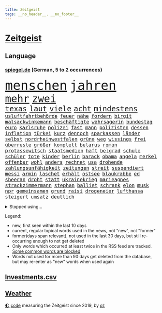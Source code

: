 ```yaml
---
title: Zeitgeist
tags: __no_header__, __no_footer__
---
```


# [Zeitgeist](https://oliz.io/zeitgeist/)

## Language

<h3><a href="https://www.spiegel.de" target="_blank">spiegel.de</a> (German, 5 to 2 occurrences)</h3>
<p style="font-family:monospace">
<span style="font-size:32pt"><a href="news_links.html#menschen" class="current">menschen</a></span>
<span style="font-size:32pt"><a href="news_links.html#jahren" class="current">jahren</a></span>
<br>
<span style="font-size:25pt"><a href="news_links.html#mehr" class="current">mehr</a></span>
<span style="font-size:25pt"><a href="news_links.html#zwei" class="current">zwei</a></span>
<br>
<span style="font-size:18pt"><a href="news_links.html#texas" class="current">texas</a></span>
<span style="font-size:18pt"><a href="news_links.html#laut" class="current">laut</a></span>
<span style="font-size:18pt"><a href="news_links.html#viele" class="current">viele</a></span>
<span style="font-size:18pt"><a href="news_links.html#acht" class="current">acht</a></span>
<span style="font-size:18pt"><a href="news_links.html#mindestens" class="current">mindestens</a></span>
<br>
<span style="font-size:12pt"><a href="news_links.html#usluftfahrtbehörde" class="new">usluftfahrtbehörde</a></span>
<span style="font-size:12pt"><a href="news_links.html#feuer" class="current">feuer</a></span>
<span style="font-size:12pt"><a href="news_links.html#nähe" class="current">nähe</a></span>
<span style="font-size:12pt"><a href="news_links.html#fordern" class="current">fordern</a></span>
<span style="font-size:12pt"><a href="news_links.html#birgit" class="current">birgit</a></span>
<span style="font-size:12pt"><a href="news_links.html#malsackwinkemann" class="new">malsackwinkemann</a></span>
<span style="font-size:12pt"><a href="news_links.html#beschäftigte" class="current">beschäftigte</a></span>
<span style="font-size:12pt"><a href="news_links.html#wahrsagerin" class="new">wahrsagerin</a></span>
<span style="font-size:12pt"><a href="news_links.html#bundestag" class="current">bundestag</a></span>
<span style="font-size:12pt"><a href="news_links.html#euro" class="current">euro</a></span>
<span style="font-size:12pt"><a href="news_links.html#karlsruhe" class="current">karlsruhe</a></span>
<span style="font-size:12pt"><a href="news_links.html#polizei" class="current">polizei</a></span>
<span style="font-size:12pt"><a href="news_links.html#fast" class="current">fast</a></span>
<span style="font-size:12pt"><a href="news_links.html#mann" class="current">mann</a></span>
<span style="font-size:12pt"><a href="news_links.html#polizisten" class="current">polizisten</a></span>
<span style="font-size:12pt"><a href="news_links.html#dessen" class="current">dessen</a></span>
<span style="font-size:12pt"><a href="news_links.html#inflation" class="current">inflation</a></span>
<span style="font-size:12pt"><a href="news_links.html#türkei" class="current">türkei</a></span>
<span style="font-size:12pt"><a href="news_links.html#kurz" class="current">kurz</a></span>
<span style="font-size:12pt"><a href="news_links.html#dennoch" class="current">dennoch</a></span>
<span style="font-size:12pt"><a href="news_links.html#sparkassen" class="new">sparkassen</a></span>
<span style="font-size:12pt"><a href="news_links.html#länder" class="current">länder</a></span>
<span style="font-size:12pt"><a href="news_links.html#selbst" class="current">selbst</a></span>
<span style="font-size:12pt"><a href="news_links.html#nordrheinwestfalen" class="current">nordrheinwestfalen</a></span>
<span style="font-size:12pt"><a href="news_links.html#grüne" class="current">grüne</a></span>
<span style="font-size:12pt"><a href="news_links.html#weg" class="current">weg</a></span>
<span style="font-size:12pt"><a href="news_links.html#wissings" class="new">wissings</a></span>
<span style="font-size:12pt"><a href="news_links.html#frei" class="current">frei</a></span>
<span style="font-size:12pt"><a href="news_links.html#überreste" class="current">überreste</a></span>
<span style="font-size:12pt"><a href="news_links.html#größer" class="current">größer</a></span>
<span style="font-size:12pt"><a href="news_links.html#komplett" class="current">komplett</a></span>
<span style="font-size:12pt"><a href="news_links.html#belarus" class="current">belarus</a></span>
<span style="font-size:12pt"><a href="news_links.html#roman" class="current">roman</a></span>
<span style="font-size:12pt"><a href="news_links.html#protassewitsch" class="new">protassewitsch</a></span>
<span style="font-size:12pt"><a href="news_links.html#staatsmedien" class="current">staatsmedien</a></span>
<span style="font-size:12pt"><a href="news_links.html#haft" class="current">haft</a></span>
<span style="font-size:12pt"><a href="news_links.html#belgrad" class="new">belgrad</a></span>
<span style="font-size:12pt"><a href="news_links.html#schule" class="current">schule</a></span>
<span style="font-size:12pt"><a href="news_links.html#schüler" class="current">schüler</a></span>
<span style="font-size:12pt"><a href="news_links.html#tote" class="current">tote</a></span>
<span style="font-size:12pt"><a href="news_links.html#kinder" class="current">kinder</a></span>
<span style="font-size:12pt"><a href="news_links.html#berlin" class="current">berlin</a></span>
<span style="font-size:12pt"><a href="news_links.html#barack" class="current">barack</a></span>
<span style="font-size:12pt"><a href="news_links.html#obama" class="current">obama</a></span>
<span style="font-size:12pt"><a href="news_links.html#angela" class="current">angela</a></span>
<span style="font-size:12pt"><a href="news_links.html#merkel" class="current">merkel</a></span>
<span style="font-size:12pt"><a href="news_links.html#offenbar" class="current">offenbar</a></span>
<span style="font-size:12pt"><a href="news_links.html#wohl" class="current">wohl</a></span>
<span style="font-size:12pt"><a href="news_links.html#anders" class="current">anders</a></span>
<span style="font-size:12pt"><a href="news_links.html#rechnet" class="current">rechnet</a></span>
<span style="font-size:12pt"><a href="news_links.html#usa" class="current">usa</a></span>
<span style="font-size:12pt"><a href="news_links.html#drohende" class="current">drohende</a></span>
<span style="font-size:12pt"><a href="news_links.html#zahlungsunfähigkeit" class="new">zahlungsunfähigkeit</a></span>
<span style="font-size:12pt"><a href="news_links.html#zeitungen" class="new">zeitungen</a></span>
<span style="font-size:12pt"><a href="news_links.html#streit" class="current">streit</a></span>
<span style="font-size:12pt"><a href="news_links.html#suspendiert" class="current">suspendiert</a></span>
<span style="font-size:12pt"><a href="news_links.html#messi" class="current">messi</a></span>
<span style="font-size:12pt"><a href="news_links.html#armin" class="current">armin</a></span>
<span style="font-size:12pt"><a href="news_links.html#laschet" class="new">laschet</a></span>
<span style="font-size:12pt"><a href="news_links.html#erhält" class="current">erhält</a></span>
<span style="font-size:12pt"><a href="news_links.html#ostsee" class="current">ostsee</a></span>
<span style="font-size:12pt"><a href="news_links.html#blaukrabbe" class="new">blaukrabbe</a></span>
<span style="font-size:12pt"><a href="news_links.html#ed" class="current">ed</a></span>
<span style="font-size:12pt"><a href="news_links.html#sheeran" class="current">sheeran</a></span>
<span style="font-size:12pt"><a href="news_links.html#droht" class="current">droht</a></span>
<span style="font-size:12pt"><a href="news_links.html#statt" class="current">statt</a></span>
<span style="font-size:12pt"><a href="news_links.html#ukrainekrieg" class="current">ukrainekrieg</a></span>
<span style="font-size:12pt"><a href="news_links.html#marieagnes" class="current">marieagnes</a></span>
<span style="font-size:12pt"><a href="news_links.html#strackzimmermann" class="current">strackzimmermann</a></span>
<span style="font-size:12pt"><a href="news_links.html#stephan" class="current">stephan</a></span>
<span style="font-size:12pt"><a href="news_links.html#balliet" class="new">balliet</a></span>
<span style="font-size:12pt"><a href="news_links.html#schrank" class="current">schrank</a></span>
<span style="font-size:12pt"><a href="news_links.html#elon" class="current">elon</a></span>
<span style="font-size:12pt"><a href="news_links.html#musk" class="current">musk</a></span>
<span style="font-size:12pt"><a href="news_links.html#npr" class="current">npr</a></span>
<span style="font-size:12pt"><a href="news_links.html#gemeinsamen" class="current">gemeinsamen</a></span>
<span style="font-size:12pt"><a href="news_links.html#grund" class="current">grund</a></span>
<span style="font-size:12pt"><a href="news_links.html#raisi" class="new">raisi</a></span>
<span style="font-size:12pt"><a href="news_links.html#drogeneier" class="new">drogeneier</a></span>
<span style="font-size:12pt"><a href="news_links.html#lufthansa" class="current">lufthansa</a></span>
<span style="font-size:12pt"><a href="news_links.html#steigert" class="current">steigert</a></span>
<span style="font-size:12pt"><a href="news_links.html#umsatz" class="current">umsatz</a></span>
<span style="font-size:12pt"><a href="news_links.html#deutlich" class="current">deutlich</a></span>
</p>
<details>
<summary>Stopped using...</summary>
<p class="former" style="font-size:12pt">
metropole(924) vollständig(924) handeln(923) gefährliche(922) leichter(922) lukaschenko(922) scharf(922) ausschreitungen(921) erklärte(921) geschichten(921) insgesamt(921) reichen(921) tieren(921) ausländische(920) eng(920) prüfung(920) taylor(920) österreichischen(920) 35(919) bekannten(919) debüt(919) grenzen(919) netzwerken(919) 37(918) botschaft(918) entlässt(918) eustaaten(918) kapitol(918) verlängern(918) diskutiert(917) hubschrauber(917) jagd(917) sachsen(917) spätestens(917) verpassen(917) äußern(917) amerika(916) zeichnet(916) 44(915) beklagen(915) beschwerde(915) hinweisen(915) mitglied(915) rheinlandpfalz(915) rief(915) statement(915) abschied(914) belarussische(914) entlassung(914) erwartungen(914) kardinal(914) rainer(914) rasant(914) reduziert(914) streichen(914) verzicht(914) zählen(914) aktuell(913) eingebrochen(913) freilassung(913) froh(913) gefasst(913) gewaltig(913) landen(913) schlimm(913) spdpolitikerin(913) verschiebt(913) beschädigt(912) crash(912) diesel(912) digitalen(912) gebaut(912) gebrochen(912) löste(912) regt(912) 10(911) lobt(911) themen(911) torhüter(911) vielerorts(911) wirtschaftlichen(911) gewinner(910) kollaps(910) siegen(910) stellten(910) venezuela(910) vergangene(910) hans(909) hotel(909) juli(909) schlimmste(909) teilnehmen(909) bundestrainer(908) hürden(907) kämpfer(907) saarland(907) spekuliert(907) usschauspielerin(907) beteiligung(906) brite(906) frachter(906) geklärt(906) reagierten(906) schwierige(906) schäden(906) see(906) italienischen(905) schaffte(905) staatliche(905) geschäftsführer(904) klimapolitik(904) überholt(904) todesopfer(903) juristisch(902) kommende(902) berühmten(901) herr(901) gekauft(900) gesundheitsministerium(900) hinten(900) auflagen(899) journalistin(899) nationalen(899) rechtzeitig(899) erfunden(898) küstenwache(898) anzeichen(897) argentinien(896) züge(896) enge(895) heftigen(895) empfehlung(894) frisch(889) vorteile(889) bundesverfassungsgericht(888) hohem(887) niedrig(887) trauert(887) wusste(887) heutigen(886) stellung(886) ältere(884) spannend(883) verständnis(881) schützt(879) iranischen(878) johannes(870) zdf(869) entbrannt(866) flog(859) 85(858) wmtitel(850) maschinen(849) woelki(838) variante(827) rasche(818) schlaf(813) kannte(777) wolken(774) universitäten(766) gregor(758) abgestürzt(743) gebeten(741) joseph(728) geehrt(726) gestanden(697) benzinpreise(676) arte(663) rereportage(663) schwäche(663) adac(661) ohnehin(654) arme(651) norwegische(651) bundesrat(644) 72(642) kollision(617) immobilienmarkt(616) topmanager(615) beeinträchtigt(613) rätselhafte(607) parlaments(606) gerissen(602) übertragen(594) geleistet(591) haushalt(590) staatsbesuch(585) investiert(581) hawaii(577) staatspräsident(575) fünftel(569) mehrwertsteuer(566) vorfeld(565) floyd(560) abkommen(553) ice(552) vermitteln(552) beider(551) briefe(547) ampelregierung(545) zurückgezogen(543) övp(543) volksverhetzung(539) saal(537) rosa(531) erschlagen(528) härte(524) schülerin(524) ausgeben(522) gletscher(522) vatikan(513) schärfere(509) winfried(505) bundesfinanzminister(499) erwiesen(494) schütze(488) pink(486) ruhrgebiet(486) kanzlers(482) rasch(481) möchten(479) oscar(473) rennstall(471) einrichtungen(470) kehrtwende(466) sankt(460) widersprechen(458) einbrecher(456) nutzten(451) erweitert(450) hauptbahnhof(450) erneuert(445) helikopter(442) vergleichsweise(442) einheit(436) young(423) ansehen(418) jennifer(413) abgeschafft(411) zurückgewiesen(411) gelöst(410) südamerika(410) absagen(409) zugesagt(409) abtreibungen(407) lücken(405) nebenbei(402) starkregen(397) beschuldigten(396) mutige(395) nukleare(395) jahreszeit(394) 2035(393) baustelle(393) tyson(392) sexualisierte(385) angestellte(377) nationalelf(375) zuflucht(374) verfolgung(373) weitermachen(368) arbeitslosigkeit(367) zuschauern(366) trauerfeier(363) kompensieren(362) öpnv(361) geöffnet(356) verzichtete(352) pelosi(351) lokführer(345) schlamm(342) wütende(341) rüsten(339) mordfall(336) politisches(333) bedingung(332) empfohlen(332) eingesperrt(329) waggons(327) ausgezahlt(325) rockband(321) black(320) kühnert(317) versinkt(317) spdgeneralsekretär(315) stärksten(314) irgendwann(313) verhaftung(313) empfehlungen(312) andrew(309) drogenboss(308) jimmy(307) erdrutsche(306) gegnerin(303) weltrekord(302) jagt(301) osnabrück(301) profi(301) lena(298) prompt(298) schwimmen(298) staus(298) valley(298) tirol(295) dfbteam(294) schrumpfen(292) erntet(290) deutsch(289) großaufgebot(287) vorantreiben(287) kostete(284) geste(283) versorgen(283) olympiasieger(282) erich(280) formen(280) entfernen(279) erlegen(277) islamisten(275) lagen(275) verstanden(274) frist(273) juristisches(273) streicheln(273) innenstadt(271) einnahme(270) fpö(270) antony(267) blackout(265) globalen(265) neueste(265) aussteigen(263) eingebracht(263) äußerst(263) demonstrierenden(262) skifahrer(260) nachhaltigkeit(259) regensburg(259) aufbau(258) schied(258) virginia(256) 40jährige(254) positioniert(254) trailer(252) traten(252) durchs(250) erkranken(250) inselstaat(249) neukölln(248) nordsyrien(248) exweltmeister(247) studentin(246) kampfpanzer(245) spitzen(245) studieren(244) okay(240) schreitet(240) abwehren(237) angezeigt(237) grab(237) mississippi(235) 63(233) stromausfälle(233) patzte(232) töne(232) strenger(231) franz(228) verstöße(228) faktor(227) nachspiel(227) talkshow(226) gerechtfertigt(225) anfangs(224) bauch(224) gewässer(224) strategen(223) verbal(223) befürworten(222) dunkle(222) entstehen(222) lenken(222) verbrachte(219) toren(218) konten(216) skifahren(216) a7(215) fame(212) rassistischer(212) walk(212) senioren(210) 85jährige(209) beton(209) ausgestattet(208) umgekehrt(208) inspiziert(207) lissabon(206) palästinensische(206) einsamkeit(205) entzieht(205) kinderpornografie(205) spiegelrecherche(205) fußballnationalspieler(204) laufende(204) nationaltrainer(203) winzer(203) bestimmen(202) betrogen(202) herzog(202) pflichten(202) mittelstand(201) arnold(200) königshaus(200) hall(198) hauptdarstellerin(198) krawalle(198) zahnarzt(198) 57(197) sauber(197) bröckelt(196) dirk(196) silicon(196) verhältnissen(196) adidas(195) eingriff(195) gedreht(194) schutzmacht(194) sondertribunal(192) bundesstraße(190) verzeichnen(190) liebte(189) entführen(188) riesiges(188) eröffnete(187) datenanalyse(186) nachlass(186) kulissen(183) verfilmt(183) mama(182) ohio(180) kohl(179) blaue(177) brutaler(176) lützerath(175) dichter(172) epidemie(172) baustellen(171) norddeutschen(171) rückendeckung(171) schrauben(170) auswanderer(169) gerichts(169) eugipfel(168) fraktionschef(168) westküste(167) begehrt(166) leere(166) operiert(166) beantworten(165) sam(165) deutschem(164) gwyneth(164) paltrow(164) wwf(164) diversität(163) kronzeuge(163) zulassen(163) eric(162) nachrichtenagentur(162) reis(162) erreichbar(161) petersplatz(161) transporter(160) möglichkeit(159) widmen(159) zäh(158) spion(156) weitem(156) häufigsten(155) kabine(155) kinderbücher(155) gleise(154) usfirma(153) antreibt(152) einstige(151) gesellschaften(151) greene(149) journal(149) klarkommen(149) luise(149) marjorie(149) transportiert(149) netanyahus(147) blüte(146) grundgesetz(146) 190(145) hoffnungsschimmer(145) 53(144) cyberkriminellen(143) präsidentschaftskandidatur(143) augenzeuge(142) koreanischen(142) wegfallen(142) siemens(141) russell(139) achtzigerjahre(138) inhaftierter(138) bankmanfried(137) bundesjustizminister(137) melbourne(137) technologien(137) tomaten(137) anscheinend(136) nico(136) amtsgericht(135) ehrlich(135) kleineren(135) engländer(134) ärgerlich(134) go(133) mitgliedern(133) steigern(133) dfbelf(132) kiewer(131) auflaufen(130) wundern(130) ghana(129) little(129) zugunglück(129) 2009(128) altersdiskriminierung(128) präsentation(128) schiebt(128) 71(127) hintergründen(127) kapitolsturm(127) netzbetreiber(127) reformideen(127) skiurlaub(127) strafanzeige(127) falschfahrer(126) greenpeace(126) tvexperte(126) muster(125) verarbeiten(125) verleihen(125) ewige(124) niemanden(124) praxen(124) streitigkeiten(124) geraubt(122) überholen(122) erkennbar(121) klinsmann(121) läden(121) unterzogen(121) gefallene(120) stillen(119) verschafft(119) wuppertal(119) 165(118) berufsaussichten(118) geerbt(118) dreier(117) daniels(116) pfeifen(116) rathaus(116) runden(116) stormy(116) autofahrern(115) kriegen(115) lebenszeit(115) militärhilfe(115) rekordhoch(113) erlaubnis(112) mittelpunkt(112) stockt(112) strange(112) säuglinge(112) meinungen(110) salat(110) schenk(110) schimpfte(110) 2028(109) al(109) fabuliert(109) komplexe(109) weltsport(109) wendung(109) zurückzuerobern(109) änderung(109) betreffen(108) reichsbürgerszene(108) sammlungen(107) jener(106) käse(106) milliardenhöhe(106) stücke(106) übereinstimmenden(106) gewölbe(105) moritz(105) deutschlandweit(104) pontifex(102) erweisen(101) arktische(100) unicef(100) aussieht(99) freundschaften(99) hoffentlich(99) rhetorik(99) stationen(99) brannten(98) cohen(98) nachgegeben(98) rüstet(98) unpünktlich(98) ignorieren(97) missbrauchsvorwürfen(97) sicherheitsmaßnahmen(97) einträge(96) herrlich(96) interessante(95) nowitzki(94) oberhaupt(94) residenz(94) soest(94) tate(94) gebildet(93) pablo(93) a20(92) bahngewerkschaft(92) bellevue(92) grünenchefin(92) mythos(92) panzern(92) ricarda(92) shows(92) befiehlt(91) einsame(91) erfahrungsbericht(91) grundnahrungsmittel(91) kloster(91) kriegsgefangenen(91) wmtriumph(91) aufhebung(90) entlang(90) flasche(90) premierministers(90) schwulen(90) träumereien(90) adam(89) alternde(89) bibel(89) flugverkehr(89) führungsschwäche(89) hübsche(89) irgendwie(89) ministers(89) demonstriert(88) rechtsreligiöse(88) amtierende(87) eingestiegen(87) königliche(87) schokoladenfabrik(87) studentinnen(87) unfallfahrerin(87) vandalismus(87) 66jährige(86) abstimmungen(86) bildzeitung(86) charlie(86) gelaunt(86) ballauf(85) baute(85) di(85) rückzugs(85) verdächtigt(85) vornamen(85) flensburg(84) gärtnerei(84) orthodoxe(84) selbstverständnis(84) traumata(84) umfasst(84) ausstellung(83) bauer(83) beerdigen(83) braunkohleabbau(83) brennpunkt(83) cornwall(83) fahrbahn(83) soja(83) utah(83) zwingt(83) außengrenzen(82) durchsuchung(82) eingegangen(82) fell(82) führungswechsel(82) griffen(82) kohlekraftwerke(82) re(82) sektor(82) ausflügen(81) ausgewählte(81) binneni(81) busse(81) dsds(81) eingestampft(81) gleichgewicht(81) gros(81) herstellung(81) houellebecq(81) lederer(81) lothar(81) nordamerika(81) standesamt(81) anfänger(80) kultusministerkonferenz(80) pascha(80) ressentiments(80) sportwagen(80) vorgeschmack(80) vorschriften(80) überfüllten(80) ant(79) avengersstar(79) beliebtheit(79) bullerbü(79) einbruchs(79) frachtschiff(79) intel(79) parteivize(79) scheiterns(79) staatsgebiets(79) ungnade(79) fach(78) gerichtliche(78) herrschaft(78) komische(78) küsse(78) zyklus(77) überschreiten(77) alfred(76) berge(76) exekutionen(76) hadern(76) konkurrenzkampf(76) tagelangen(76) tüfteln(76) unterhose(76) 270(75) floh(75) solch(75) uralte(75) 132(74) bahngesellschaft(74) frisches(74) kriegsgebiet(74) niederländischen(74) optimistischer(74) schlugen(74) teilzeit(74) verbreiteten(74) zufälligen(74) a3(73) angeschlagen(73) belarussischer(73) bundesligisten(73) carl(73) erstellt(73) gedemütigt(73) pädagogen(73) quereinstieg(73) stellungen(73) vermeintlicher(73) verträgt(73) verwenden(73) zettel(73) gravierende(72) rate(72) transfer(72) begrüßung(71) bronchitis(71) markante(71) spitzenkoch(71) absturzstelle(70) bundeshilfen(70) elektrofahrzeugen(70) lauf(70) läufer(70) mütze(70) pfosten(70) stürmten(70) urteilen(70) völkermords(70) abbruchkante(69) gegenstand(69) geschäftsleitung(69) maximilian(69) schlammlawinen(69) topklubs(69) beschlüsse(68) oppositionspartei(68) autobahnprojekte(67) genre(67) kläger(67) limousine(67) nachhaltiger(67) niederösterreich(67) streikrecht(67) flächendeckenden(66) gebiss(66) lloyd(66) pilotprojekt(66) vogue(66) wissler(65) beantwortet(64) bereitstellen(64) überlässt(64) aufstehen(63) deutschfranzösischen(63) escobar(63) fragerunde(63) handwerker(63) media(63) obacht(63) rupprecht(63) schienennetz(63) wichtigere(63) kanzlerpartei(62) raste(62) vermeintliche(62) koalitionsausschuss(61) lautstark(61) multimillionär(61) staatsfonds(61) turbo(61) usmedien(61) zutiefst(61) ewigkeit(60) nicola(60) pavel(60) polizeiliche(60) saarbrücken(60) straßenbau(60) sturgeon(60) teddy(60) umgestellt(60) augenhöhe(59) befragten(59) bluttat(59) domenico(59) fernhalten(59) linkenchefin(59) mysteriöser(59) regierungsparteien(59) tedesco(59) terrorverdachts(59) ajax(58) bärlauch(58) mietwagen(58) schwule(58) thorsten(58) winteroffensive(58) packt(57) renoviert(57) staatenbund(57) waffenarsenal(57) wutausbrüche(57) abstiegskandidat(56) bahnhöfen(56) plüsch(56) schicke(56) zusammengeschlagen(56) abstiegssorgen(55) einlassen(55) gebrochene(55) konzerngeschichte(55) lada(55) riskante(55) vorausgegangen(55) wettbewerbe(55) zulegen(55) energiekonzerns(54) klappe(54) liegestütze(54) onlineshop(54) seniorinnen(54) sonntags(54) güterzugs(53) hindernisse(53) lives(53) lotto(53) matter(53) rekordgewinn(53) siedler(53) währenddessen(53) zweithöchste(53) dicht(52) jojo(52) kahlschlag(52) leiterin(52) moyes(52) todesfall(52) trümmerteile(52) härtefallhilfen(51) kuhmilch(51) lampedusa(51) niederlegen(51) parodiert(51) schwachsinn(51) stärkt(51) tierischen(51) tourneen(51) zuckerberg(51) berechnen(50) rechner(50) sparsamer(50) teures(50) auslandsbesuch(49) spitzenspiel(49) usaußenministerium(49) zombies(49) abschlussprüfungen(48) exgouverneur(48) gesundheitsschutz(48) uhren(48) wütenden(48) autobahnausbau(47) demonstrativ(47) vermehren(47) aktiver(46) entgleisung(46) enthielt(46) geradezu(46) glückwünsche(46) konzerthauses(46) multimilliardär(46) auferlegt(45) etappensieg(45) hamilton(45) hitchcocks(45) juristin(45) lewis(45) petersen(45) reportage(45) stürme(45) vertigo(45) genervt(44) klimaneutrale(44) sechsstellige(44) verlängerten(44) wörth(44) abstriche(43) drangsaliert(43) gedachten(43) lutz(43) mühen(43) ticketmaster(43) bemerkenswerte(42) berlinale(42) mangelhafter(42) ofen(42) wachsender(42) warnte(42) zuschlagen(42) billionen(41) exklub(41) gesichter(41) gründlich(41) beschlagnahmte(40) indigenen(40) orangutan(40) pennsylvania(40) vermutung(40) zerknirscht(40) computerchips(39) effizient(39) müde(39) publik(39) derzeitigen(38) köln/bonn(38) rosatom(38) 1987(37) angreift(37) gejagt(37) hochschulart(37) schiffes(37) trotzig(37) wendepunkt(37) abwürgen(36) ankommen(36) ansprache(36) besserem(36) dominator(36) lupe(36) machbar(36) midjourney(36) schwimmt(36) ergebnissen(35) filip(35) grünenvorsitzende(35) jahn(35) klebeproteste(35) ungeschlagen(35) 15jährigen(34) erworben(34) missbrauchsfälle(34) rheinische(34) slowenien(34) spiegelkorrespondentin(34) verpassten(34) verrat(34) einkaufen(33) miriam(33) nächster(33) nützt(33) pflegebedürftigen(33) space(33) stammende(33) tischt(33) verbrennungsmotors(33) entkriminalisierung(32) parker(32) roger(32) waters(32) 13000(31) cyberangriffe(31) erleichterungen(31) hülkenberg(31) komödie(31) mittagessen(31) optionen(31) sicherheitsrat(31) snp(31) ulrike(31) achtung(30) bedrohen(30) friseur(30) hilflos(30) schwellen(30) themenpark(30) platzhirsche(29) risse(29) vorstellt(29) wolkenkratzer(29) beliebtes(28) geschehen(28) newsletters(28) optimieren(28) unglücklich(28) verschwundener(28) verursachte(28) wüteten(28) ansichten(27) benziner(27) fechten(27) heizungspläne(27) hochzeitstag(27) jenz(27) verifiziert(27) anlegern(26) bodycams(26) einflussnahme(26) hellt(26) usstützpunkt(26) wahlzettel(26) abneigung(25) eindringt(25) huwara(25) illusion(25) luke(25) miami(25) religiöse(25) stabile(25) beleg(24) regierungsarbeit(24) terzić(24) ursprungs(24) verbrennerverbot(24) vergiftung(24) 1958(23) choupomoting(23) einlegen(23) fossiler(23) sabotage(23) ungewohnt(23) versus(23) eigentlichen(22) großstreiks(22) nordstreampipeline(22) pornodarstellerin(22) weibchen(22) irina(21) schotten(21) stillende(21) streitthemen(21) videospiel(21) angestiftet(20) bundesverwaltungsgericht(20) rum(20) sabine(20) verlernt(20) generalstreik(19) regierungskritiker(19) regierungspartei(19) sommerspielen(19) donau(18) geschlechter(18) intelligente(18) römischen(18) steuersenkung(18) vergangenem(18) 68jährige(17) erkrankungen(17) heimlich(17) intensiv(17) krachte(17) kuhle(17) äußeren(17) eilverfahren(16) endometriose(16) fehlern(16) freudenberg(16) rechnungshof(16) zwölfjährige(16) überwachungskamera(16) coronatests(15) dinosaurier(15) einzuhalten(15) existenzielle(15) kraftstoff(15) usbanken(15) europarats(14) samstagabend(14) vermieste(14) deutschlandreise(13) geschmiert(13) muslimisch(13) talk(13) unverletzt(13) kneipen(12) kopfüber(12) nachdenken(12) sofortiger(12) boykottieren(11) inhaftieren(11) mehrtägigen(11) regionalbanken(11) sprachkritik(11) usförderprogramm(11)
</p>
</details>
<p>Legend:
<ul>
<li><span class="new">new</span>, first seen within the last 10 days</li>
<li><span class="current">current</span>, regular topical words used in the news, not "new", not "former"</li>
<li><span class="former">former(days span relevant)</span>, not used in the last 30 days, but still re-occurring enough to not get deleted</li>
<li>Only words which occurred at least twice in the RSS feed are tracked. <a href="language/filters.py">Some common words are blocked</a></li>
<li>Words not used for more than 90 days get deleted from the database, but may re-enter as "new" words when used again</li>
</ul>
</p>

## [Investments](investments.html)[.csv](investments.csv)

## [Weather](weather.html)

<footer>
<a href="javascript:toggleTheme()" class="nav">🌓</a>
<a href="https://github.com/ooz/zeitgeist">code</a> measuring the Zeitgeist since 2019, by <a href="https://oliz.io">oz</a>
</footer>
